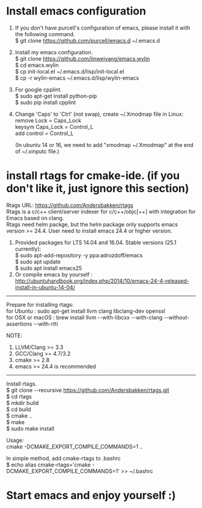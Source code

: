 # Install emacs configuration
1. If you don't have purcell's configuration of emacs, please install it with the following command.  
	$ git clone https://github.com/purcell/emacs.d ~/.emacs.d  

2. Install my emacs configuration.  
	$ git clone https://github.com/linweiyang/emacs.wylin  
	$ cd emacs.wylin  
	$ cp init-local.el ~/.emacs.d/lisp/init-local.el  
	$ cp -r wylin-emacs ~/.emacs.d/lisp/wylin-emacs  

3. For google cpplint.  
	$ sudo apt-get install python-pip  
	$ sudo pip install cpplint  

4. Change 'Caps' to 'Ctrl' (not swap), create ~/.Xmodmap file in Linux:  
   remove Lock = Caps_Lock  
   keysym Caps_Lock = Control_L  
   add control = Control_L  
	
	(In ubuntu 14 or 16, we need to add "xmodmap ~/.Xmodmap" at the end of ~/.xinputc file.)  

# install rtags for cmake-ide. (if you don't like it, just ignore this section)
Rtags URL: https://github.com/Andersbakken/rtags  
Rtags is a c/c++ client/server indexer for c/c++/objc[++] with integration for Emacs based on clang.  
Rtags need helm packge, but the helm package only supports emacs version >= 24.4. User need to install emacs 24.4 or higher version.  
1. Provided packages for LTS 14.04 and 16.04. Stable versions (25.1 currently):  
	$ sudo apt-add-repository -y ppa:adrozdoff/emacs  
	$ sudo apt update  
	$ sudo apt install emacs25  
2. Or compile emacs by yourself : http://ubuntuhandbook.org/index.php/2014/10/emacs-24-4-released-install-in-ubuntu-14-04/  

-----------
Prepare for installing rtags:  
for Ubuntu :       sudo apt-get install llvm clang libclang-dev openssl  
for OSX or macOS : brew install llvm --with-libcxx --with-clang --without-assertions --with-rtti  

NOTE:  
1. LLVM/Clang >= 3.3  
2. GCC/Clang >= 4.7/3.2  
3. cmake >= 2.8  
4. emacs >= 24.4 is recommended  

-----------
Install rtags.  
$ git clone --recursive https://github.com/Andersbakken/rtags.git  
$ cd rtags  
$ mkdir build  
$ cd build  
$ cmake ..  
$ make  
$ sudo make install  

Usage:  
cmake -DCMAKE_EXPORT_COMPILE_COMMANDS=1 ..  

In simple method, add cmake-rtags to .bashrc  
$ echo alias cmake-rtags=\'cmake -DCMAKE_EXPORT_COMPILE_COMMANDS=1\' >> ~/.bashrc


# Start emacs and enjoy yourself :)
